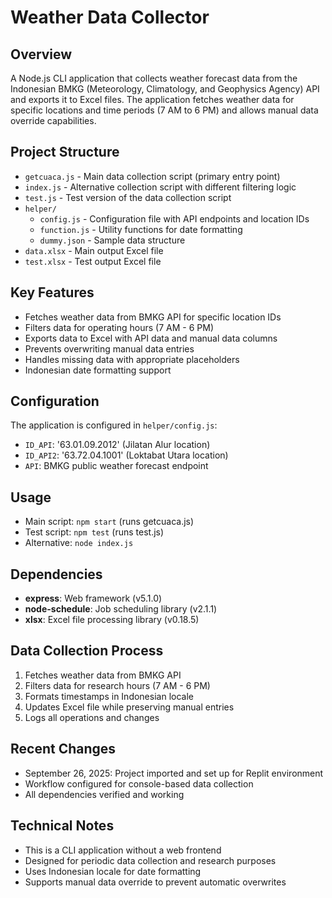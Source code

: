 # Weather Data Collector

## Overview
A Node.js CLI application that collects weather forecast data from the Indonesian BMKG (Meteorology, Climatology, and Geophysics Agency) API and exports it to Excel files. The application fetches weather data for specific locations and time periods (7 AM to 6 PM) and allows manual data override capabilities.

## Project Structure
- `getcuaca.js` - Main data collection script (primary entry point)
- `index.js` - Alternative collection script with different filtering logic
- `test.js` - Test version of the data collection script
- `helper/`
  - `config.js` - Configuration file with API endpoints and location IDs
  - `function.js` - Utility functions for date formatting
  - `dummy.json` - Sample data structure
- `data.xlsx` - Main output Excel file
- `test.xlsx` - Test output Excel file

## Key Features
- Fetches weather data from BMKG API for specific location IDs
- Filters data for operating hours (7 AM - 6 PM)
- Exports data to Excel with API data and manual data columns
- Prevents overwriting manual data entries
- Handles missing data with appropriate placeholders
- Indonesian date formatting support

## Configuration
The application is configured in `helper/config.js`:
- `ID_API`: '63.01.09.2012' (Jilatan Alur location)
- `ID_API2`: '63.72.04.1001' (Loktabat Utara location)
- `API`: BMKG public weather forecast endpoint

## Usage
- Main script: `npm start` (runs getcuaca.js)
- Test script: `npm test` (runs test.js)
- Alternative: `node index.js`

## Dependencies
- **express**: Web framework (v5.1.0)
- **node-schedule**: Job scheduling library (v2.1.1)
- **xlsx**: Excel file processing library (v0.18.5)

## Data Collection Process
1. Fetches weather data from BMKG API
2. Filters data for research hours (7 AM - 6 PM)
3. Formats timestamps in Indonesian locale
4. Updates Excel file while preserving manual entries
5. Logs all operations and changes

## Recent Changes
- September 26, 2025: Project imported and set up for Replit environment
- Workflow configured for console-based data collection
- All dependencies verified and working

## Technical Notes
- This is a CLI application without a web frontend
- Designed for periodic data collection and research purposes
- Uses Indonesian locale for date formatting
- Supports manual data override to prevent automatic overwrites